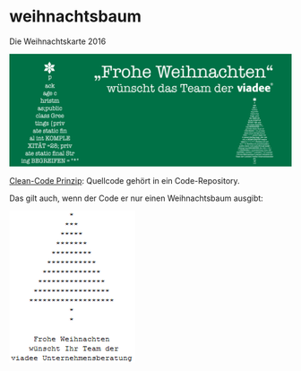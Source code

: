 # weihnachtsbaum
Die Weihnachtskarte 2016

![HeaderBild](https://github.com/viadee/weihnachtsbaum/blob/master/viadee_header_2000x800.gif)

[Clean-Code Prinzip](http://clean-code-developer.de/die-grade/roter-grad/#Ein_Versionskontrollsystem_einsetzen): Quellcode gehört in ein Code-Repository.

Das gilt auch, wenn der Code er nur einen Weihnachtsbaum ausgibt:

![BaumBild](https://github.com/viadee/weihnachtsbaum/blob/master/baum.png)
